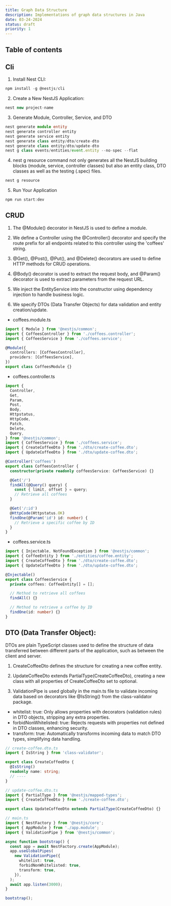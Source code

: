 ```yaml
---
title: Graph Data Structure
description: Implementations of graph data structures in Java
date: 03-24-2024
status: draft
priority: 1
---
```


## Table of contents

## Cli

1. Install Nest CLI:

```ts
npm install -g @nestjs/cli
```

2. Create a New NestJS Application:

```ts
nest new project-name
```

3. Generate Module, Controller, Service, and DTO

```ts
nest generate module entity
nest generate controller entity
nest generate service entity
nest generate class entity/dto/create-dto
nest generate class entity/dto/update-dto
nest g class events/entities/event.entity --no-spec --flat
```

4. nest g resource command not only generates all the NestJS building blocks (module, service, controller classes) but also an entity class, DTO classes as well as the testing (.spec) files.

```ts
nest g resource
```

5. Run Your Application

```ts
npm run start:dev
```

## CRUD

1. The @Module() decorator in NestJS is used to define a module.

2. We define a Controller using the @Controller() decorator and specify the route prefix for all endpoints related to this controller using the 'coffees' string.

3. @Get(), @Post(), @Put(), and @Delete() decorators are used to define HTTP methods for CRUD operations.

4. @Body() decorator is used to extract the request body, and @Param() decorator is used to extract parameters from the request URL.

5. We inject the EntityService into the constructor using dependency injection to handle business logic.

6. We specify DTOs (Data Transfer Objects) for data validation and entity creation/update.

- coffees.module.ts

```ts
import { Module } from '@nestjs/common';
import { CoffeesController } from './coffees.controller';
import { CoffeesService } from './coffees.service';

@Module({
  controllers: [CoffeesController],
  providers: [CoffeesService],
})
export class CoffeesModule {}
```

- coffees.controller.ts

```ts
import {
  Controller,
  Get,
  Param,
  Post,
  Body,
  Httpstatus,
  HttpCode,
  Patch,
  Delete,
  Query,
} from '@nestjs/common';
import { CoffeesService } from './coffees.service';
import { CreateCoffeeDto } from './dto/create-coffee.dto';
import { UpdateCoffeeDto } from './dto/update-coffee.dto';

@Controller('coffees')
export class CoffeesController {
  constructor(private readonly coffeesService: CoffeesService) {}

  @Get('/')
  findAll(@Query() query) {
    const { limit, offset } = query;
    // Retrieve all coffees
  }

  @Get('/:id')
  @HttpCode(Httpstatus.OK)
  findOne(@Param('id') id: number) {
    // Retrieve a specific coffee by ID
  }
}
```

- coffees.service.ts

```ts
import { Injectable, NotFoundException } from '@nestjs/common';
import { CoffeeEntity } from './entities/coffee.entity';
import { CreateCoffeeDto } from './dto/create-coffee.dto';
import { UpdateCoffeeDto } from './dto/update-coffee.dto';

@Injectable()
export class CoffeesService {
  private coffees: CoffeeEntity[] = [];

  // Method to retrieve all coffees
  findAll() {}

  // Method to retrieve a coffee by ID
  findOne(id: number) {}
}
```

## DTO (Data Transfer Object):

DTOs are plain TypeScript classes used to define the structure of data transferred between different parts of the application, such as between the client and server.

1. CreateCoffeeDto defines the structure for creating a new coffee entity.

2. UpdateCoffeeDto extends PartialType(CreateCoffeeDto), creating a new class with all properties of CreateCoffeeDto set to optional.

3. ValidationPipe is used globally in the main.ts file to validate incoming data based on decorators like @IsString() from the class-validator package.

- whitelist: true: Only allows properties with decorators (validation rules) in DTO objects, stripping any extra properties.
- forbidNonWhitelisted: true: Rejects requests with properties not defined in DTO classes, enhancing security.
- transform: true: Automatically transforms incoming data to match DTO types, simplifying data handling.

```ts
// create-coffee.dto.ts
import { IsString } from 'class-validator';

export class CreateCoffeeDto {
  @IsString()
  readonly name: string;
  // ----
}

// update-coffee.dto.ts
import { PartialType } from '@nestjs/mapped-types';
import { CreateCoffeeDto } from './create-coffee.dto';

export class UpdateCoffeeDto extends PartialType(CreateCoffeeDto) {}

// main.ts
import { NestFactory } from '@nestjs/core';
import { AppModule } from './app.module';
import { ValidationPipe } from '@nestjs/common';

async function bootstrap() {
  const app = await NestFactory.create(AppModule);
  app.useGlobalPipes(
    new ValidationPipe({
      whitelist: true,
      forbidNonWhitelisted: true,
      transform: true,
    }),
  );
  await app.listen(3000);
}

bootstrap();
```
